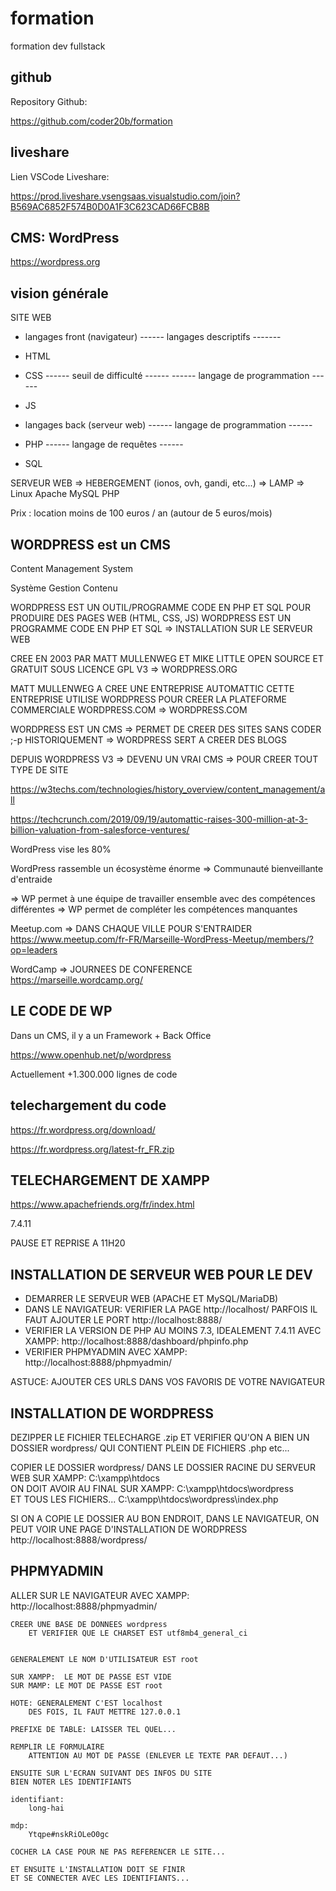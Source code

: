 # formation

formation dev fullstack

## github

Repository Github:

https://github.com/coder20b/formation

## liveshare

Lien VSCode Liveshare:

https://prod.liveshare.vsengsaas.visualstudio.com/join?B569AC6852F574B0D0A1F3C623CAD66FCB8B

## CMS: WordPress 

https://wordpress.org

## vision générale

SITE WEB
* langages front (navigateur) 
------ langages descriptifs -------
* HTML
* CSS
------ seuil de difficulté ------
------ langage de programmation ------
* JS

* langages back (serveur web)
------ langage de programmation ------
* PHP
------ langage de requêtes ------
* SQL


SERVEUR WEB
=> HEBERGEMENT (ionos, ovh, gandi, etc...)
=> LAMP
=> Linux Apache MySQL PHP

Prix : location moins de 100 euros / an
(autour de 5 euros/mois)

## WORDPRESS est un CMS

Content
Management
System

Système
Gestion
Contenu

WORDPRESS EST UN OUTIL/PROGRAMME CODE EN PHP ET SQL POUR PRODUIRE DES PAGES WEB (HTML, CSS, JS)
WORDPRESS EST UN PROGRAMME CODE EN PHP ET SQL
=> INSTALLATION SUR LE SERVEUR WEB

CREE EN 2003 PAR MATT MULLENWEG ET MIKE LITTLE
OPEN SOURCE ET GRATUIT SOUS LICENCE GPL V3 
=> WORDPRESS.ORG

MATT MULLENWEG A CREE UNE ENTREPRISE AUTOMATTIC
CETTE ENTREPRISE UTILISE WORDPRESS POUR CREER LA PLATEFORME COMMERCIALE WORDPRESS.COM
=> WORDPRESS.COM

WORDPRESS EST UN CMS => PERMET DE CREER DES SITES SANS CODER ;-p
HISTORIQUEMENT => WORDPRESS SERT A CREER DES BLOGS

DEPUIS WORDPRESS V3 => DEVENU UN VRAI CMS => POUR CREER TOUT TYPE DE SITE

https://w3techs.com/technologies/history_overview/content_management/all

https://techcrunch.com/2019/09/19/automattic-raises-300-million-at-3-billion-valuation-from-salesforce-ventures/

WordPress vise les 80%

WordPress rassemble un écosystème énorme
=> Communauté bienveillante d'entraide

=> WP permet à une équipe de travailler ensemble avec des compétences différentes
=> WP permet de compléter les compétences manquantes

Meetup.com
=> DANS CHAQUE VILLE POUR S'ENTRAIDER
https://www.meetup.com/fr-FR/Marseille-WordPress-Meetup/members/?op=leaders

WordCamp
=> JOURNEES DE CONFERENCE
https://marseille.wordcamp.org/


## LE CODE DE WP

Dans un CMS, il y a un Framework + Back Office

https://www.openhub.net/p/wordpress

Actuellement +1.300.000 lignes de code

## telechargement du code

https://fr.wordpress.org/download/

https://fr.wordpress.org/latest-fr_FR.zip

## TELECHARGEMENT DE XAMPP

https://www.apachefriends.org/fr/index.html

7.4.11

PAUSE ET REPRISE A 11H20

## INSTALLATION DE SERVEUR WEB POUR LE DEV

* DEMARRER LE SERVEUR WEB (APACHE ET MySQL/MariaDB)
* DANS LE NAVIGATEUR: VERIFIER LA PAGE http://localhost/
    PARFOIS IL FAUT AJOUTER LE PORT http://localhost:8888/
* VERIFIER LA VERSION DE PHP AU MOINS 7.3, IDEALEMENT 7.4.11
    AVEC XAMPP: http://localhost:8888/dashboard/phpinfo.php
* VERIFIER PHPMYADMIN
    AVEC XAMPP: http://localhost:8888/phpmyadmin/

ASTUCE: AJOUTER CES URLS DANS VOS FAVORIS DE VOTRE NAVIGATEUR

## INSTALLATION DE WORDPRESS

DEZIPPER LE FICHIER TELECHARGE .zip
ET VERIFIER QU'ON A BIEN UN DOSSIER wordpress/ QUI CONTIENT PLEIN DE FICHIERS .php etc...

COPIER LE DOSSIER wordpress/ DANS LE DOSSIER RACINE DU SERVEUR WEB
    SUR XAMPP: C:\xampp\htdocs\
ON DOIT AVOIR AU FINAL
    SUR XAMPP: C:\xampp\htdocs\wordpress\
    ET TOUS LES FICHIERS...
    C:\xampp\htdocs\wordpress\index.php
    
SI ON A COPIE LE DOSSIER AU BON ENDROIT, DANS LE NAVIGATEUR, 
ON PEUT VOIR UNE PAGE D'INSTALLATION DE WORDPRESS
    http://localhost:8888/wordpress/


## PHPMYADMIN

ALLER SUR LE NAVIGATEUR
    AVEC XAMPP:
    http://localhost:8888/phpmyadmin/

    CREER UNE BASE DE DONNEES wordpress 
        ET VERIFIER QUE LE CHARSET EST utf8mb4_general_ci


    GENERALEMENT LE NOM D'UTILISATEUR EST root

    SUR XAMPP:  LE MOT DE PASSE EST VIDE
    SUR MAMP: LE MOT DE PASSE EST root

    HOTE: GENERALEMENT C'EST localhost
        DES FOIS, IL FAUT METTRE 127.0.0.1

    PREFIXE DE TABLE: LAISSER TEL QUEL...

    REMPLIR LE FORMULAIRE
        ATTENTION AU MOT DE PASSE (ENLEVER LE TEXTE PAR DEFAUT...)

    ENSUITE SUR L'ECRAN SUIVANT DES INFOS DU SITE
    BIEN NOTER LES IDENTIFIANTS

    identifiant:
        long-hai
    
    mdp:
        Ytqpe#nskRiOLeO0gc

    COCHER LA CASE POUR NE PAS REFERENCER LE SITE...

    ET ENSUITE L'INSTALLATION DOIT SE FINIR
    ET SE CONNECTER AVEC LES IDENTIFIANTS...

    





























































